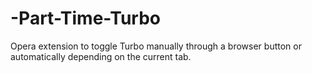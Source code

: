 # -Part-Time-Turbo
Opera extension to toggle Turbo manually through a browser button or automatically depending on the current tab.
